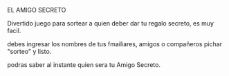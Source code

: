 EL AMIGO SECRETO

Divertido juego para sortear a quien deber dar tu regalo secreto, es muy facil.

debes ingresar los nombres de tus fmailiares, amigos o compañeros pichar "sorteo" y listo.

podras saber al instante quien sera tu Amigo Secreto.

